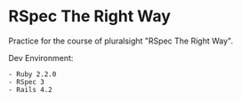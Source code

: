 # RSpec The Right Way

Practice for the course of pluralsight "RSpec The Right Way".

Dev Environment:

	- Ruby 2.2.0
	- RSpec 3
	- Rails 4.2